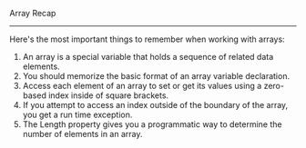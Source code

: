 Array Recap
*******
Here's the most important things to remember when working with arrays:

   1.  An array is a special variable that holds a sequence of related data elements.
   2.  You should memorize the basic format of an array variable declaration.
   3.  Access each element of an array to set or get its values using a zero-based index   inside of square brackets.
   4. If you attempt to access an index outside of the boundary of the array, you get a run time exception.
   5. The Length property gives you a programmatic way to determine the number of elements in an array.
